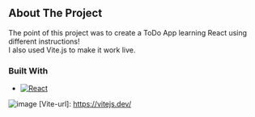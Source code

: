 ## About The Project

The point of this project was to create a ToDo App learning React using different instructions!  
I also used Vite.js to make it work live.  


### Built With
* [![React][React.js]][React-url]
<!-- MARKDOWN LINKS & IMAGES -->
<!-- https://www.markdownguide.org/basic-syntax/#reference-style-links -->
[React.js]: https://img.shields.io/badge/React-20232A?style=for-the-badge&logo=react&logoColor=61DAFB
[React-url]: https://reactjs.org/
![image]({https://img.shields.io/badge/Vite-B73BFE?style=for-the-badge&logo=vite&logoColor=FFD62E})
[Vite-url]: https://vitejs.dev/



